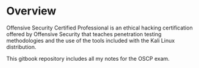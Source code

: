 # Overview

Offensive Security Certified Professional is an ethical hacking certification offered by Offensive Security that teaches penetration testing methodologies and the use of the tools included with the Kali Linux distribution.

This gitbook repository includes all my notes for the OSCP exam.
